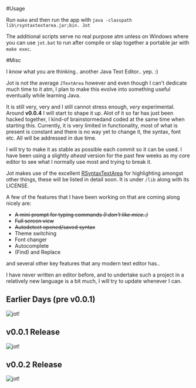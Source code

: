 #Usage

Run `make` and then run the app with `java -classpath lib\rsyntaxtextarea.jar;bin. Jot`

The additional scripts serve no real purpose atm unless on Windows where you can use `jot.bat` to run after compile or slap together a portable jar with `make exec`.


#Misc

I *know* what you are thinking.. another Java Text Editor.. yep. :)

Jot is not the average `JTextArea` however and even though I can't dedicate much time to it atm, I plan to make this evolve into something useful eventually while learning Java.

It is still very, very and I still cannot stress enough, *very* experimental. Around **v0.0.4** I will start to shape it up.
Alot of it so far has just been hacked together, I kind-of brainstormedand coded at the same time when starting this.
Currently, it is very limited in functionality, most of what is present is constant and there is no way yet to change it,
the syntax, font etc. All will be addressed in due time.

I will try to make it as stable as possible each commit so it can be used.
I have been using a slightly *ahead* version for the past few weeks as my core editor to see what I normally use most and trying to break it.

Jot makes use of the excellent [RSyntaxTextArea](http://fifesoft.com/rsyntaxtextarea/) for highlighting amongst other things, these will be listed in detail soon.
It is under `/lib` along with its LICENSE.

A few of the features that I have been working on that are coming along nicely are:
- <del>A mini prompt for typing commands *(I don't like mice..)*</del>
- <del>Full screen view</del>
- <del>Autodetect opened/saved syntax</del>
- Theme switching
- Font changer
- Autocomplete
- (Find) and Replace

and several other key features that any modern text editor has..

I have never written an editor before, and to undertake such a project in a relatively new language is a bit much, I will try to update whenever I can.

Earlier Days (pre v0.0.1)
-
![jot!](http://f.cl.ly/items/1y430J3E3T2T243E3705/jotgui.png)

v0.0.1 Release
-
![jot!](http://cl.ly/image/1y1P3q3n0U0f/gui-2.png)

v0.0.2 Release
-
![jot!](http://cl.ly/image/2H2w3q2m1O0N/Jot0.0.2.png)
